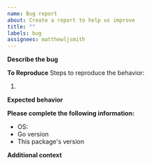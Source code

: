 ```yaml
---
name: Bug report
about: Create a report to help us improve
title: ""
labels: bug
assignees: matthewljsmith
---
```


**Describe the bug**

<!-- A clear and concise description of what the bug is. -->

**To Reproduce**
Steps to reproduce the behavior:

1.

**Expected behavior**

<!-- A clear and concise description of what you expected to happen. -->

**Please complete the following information:**

- OS: <!-- [e.g. macOS, Void Linux] -->
- Go version <!-- [e.g. 1.12] -->
- This package's version <!-- [e.g. `v3.0.0-beta.2`] -->

**Additional context**

<!-- Add any other context about the problem here. -->
